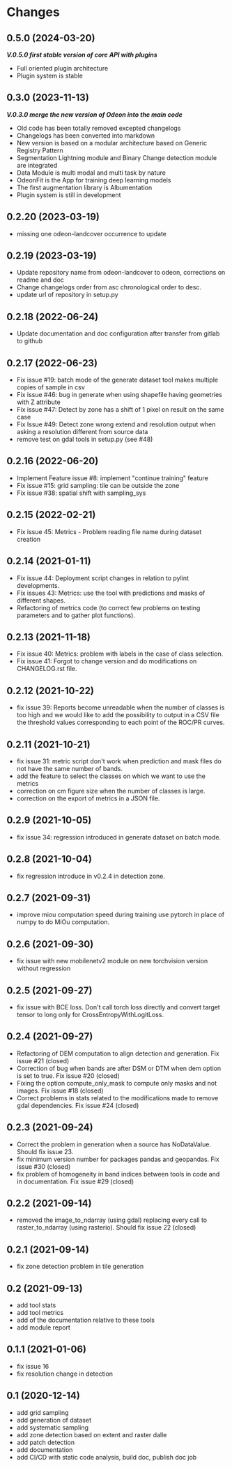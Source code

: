 # Changes

## 0.5.0 (2024-03-20)
 ***V.0.5.0 first stable version of core API with plugins***
- Full oriented plugin architecture
- Plugin system is stable
## 0.3.0 (2023-11-13)
 ***V.0.3.0 merge the new version of Odeon into the main code***
- Old code has been totally removed excepted changelogs
- Changelogs has been converted into markdown
- New version is based on a modular architecture based on Generic Registry Pattern
- Segmentation Lightning module and Binary Change detection module are integrated
- Data Module is multi modal and multi task by nature
- OdeonFit is the App for training deep learning models
- The first augmentation library is Albumentation
- Plugin system is still in development

## 0.2.20 (2023-03-19)
- missing one odeon-landcover occurrence to update

## 0.2.19 (2023-03-19)
- Update repository name from odeon-landcover to odeon, corrections on readme and doc
- Change changelogs order from asc chronological order to desc.
- update url of repository in setup.py

## 0.2.18 (2022-06-24)
- Update documentation and doc configuration after transfer from gitlab to github

## 0.2.17 (2022-06-23)
- Fix issue #19: batch mode of the generate dataset tool makes multiple copies of sample in csv
- Fix issue #46: bug in generate when using shapefile having geometries with Z attribute
- Fix issue #47: Detect by zone has a shift of 1 pixel on result on the same case
- Fix Issue #49: Detect zone wrong extend and resolution output when asking a resolution different from source data
- remove test on gdal tools in setup.py (see #48)

## 0.2.16 (2022-06-20)
- Implement Feature issue #8: implement "continue training" feature
- Fix issue #15: grid sampling: tile can be outside the zone
- Fix issue #38: spatial shift with sampling_sys

## 0.2.15 (2022-02-21)
- Fix issue 45: Metrics - Problem reading file name during dataset creation

## 0.2.14 (2021-01-11)
- Fix issue 44: Deployment script changes in relation to pylint developments.
- Fix issues 43: Metrics: use the tool with predictions and masks of different shapes.
- Refactoring of metrics code (to correct few problems on testing parameters and to gather plot functions).

## 0.2.13 (2021-11-18)
- Fix issue 40: Metrics: problem with labels in the case of class selection.
- Fix issue 41: Forgot to change version and do modifications on CHANGELOG.rst file.

## 0.2.12 (2021-10-22)
- fix issue 39: Reports become unreadable when the number of classes is too high and we would like to add the
  possibility to output in a CSV file the threshold values corresponding to each point of the ROC/PR curves.

## 0.2.11 (2021-10-21)
- fix issue 31: metric script don't work when prediction and mask files do not have the same number of bands.
- add the feature to select the classes on which we want to use the metrics
- correction on cm figure size when the number of classes is large.
- correction on the export of metrics in a JSON file.

## 0.2.9 (2021-10-05)
- fix issue 34: regression introduced in generate dataset on batch mode.

## 0.2.8 (2021-10-04)
- fix regression introduce in v0.2.4 in detection zone.

## 0.2.7 (2021-09-31)
- improve miou computation speed during training
  use pytorch in place of numpy to do MiOu computation.

## 0.2.6 (2021-09-30)
- fix issue with new mobilenetv2 module on new torchvision version without regression

## 0.2.5 (2021-09-27)
- fix issue with BCE loss.
  Don't call torch loss directly and convert target tensor to long only for CrossEntropyWithLogitLoss.

## 0.2.4 (2021-09-27)
- Refactoring of DEM computation to align detection and generation. Fix issue #21 (closed)
- Correction of bug when bands are after DSM or DTM when dem option is set to true. Fix issue #20 (closed)
- Fixing the option compute_only_mask to compute only masks and not images. Fix issue #18 (closed)
- Correct problems in stats related to the modifications made to remove gdal dependencies. Fix issue #24 (closed)

## 0.2.3 (2021-09-24)
- Correct the problem in generation when a source has NoDataValue. Should fix issue 23.
- fix minimum version number for packages pandas and geopandas. Fix issue #30 (closed)
- fix problem of homogeneity in band indices between tools in code and in documentation. Fix issue #29 (closed)

## 0.2.2 (2021-09-14)
- removed the image_to_ndarray (using gdal) replacing every call to raster_to_ndarray (using rasterio). Should fix issue 22 (closed)

## 0.2.1 (2021-09-14)
- fix zone detection problem in tile generation

## 0.2 (2021-09-13)
- add tool stats
- add tool metrics
- add of the documentation relative to these tools
- add module report

## 0.1.1 (2021-01-06)
- fix issue 16
- fix resolution change in detection

## 0.1 (2020-12-14)
- add grid sampling
- add generation of dataset
- add systematic sampling
- add zone detection based on extent and raster dalle
- add patch detection
- add documentation
- add CI/CD with static code analysis, build doc, publish doc job
